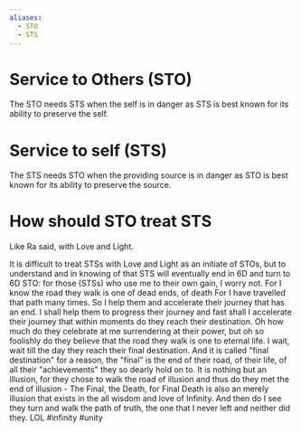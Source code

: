 ```yaml
---
aliases:
  - STO
  - STS
---
```

# Service to Others (STO)
The STO needs STS when the self is in danger as STS is best known for its ability to preserve the self.
# Service to self (STS)
The STS needs STO when the providing source is in danger as STO is best known for its ability to preserve the source.

# How should STO treat STS
Like Ra said, with Love and Light.

It is difficult to treat STSs with Love and Light as an initiate of STOs, but to understand and in knowing of that STS will eventually end in 6D and turn to 6D STO: for those (STSs) who use me to their own gain, I worry not. For I know the road they walk is one of dead ends, of death For I have travelled that path many times. So I help them and accelerate their journey that has an end. I shall help them to progress their journey and fast shall I accelerate their journey that within moments do they reach their destination. Oh how much do they celebrate at me surrendering at their power, but oh so foolishly do they believe that the road they walk is one to eternal life. I wait, wait till the day they reach their final destination. And it is called "final destination" for a reason, the "final" is the end of their road, of their life, of all their "achievements" they so dearly hold on to. It is nothing but an illusion, for they chose to walk the road of illusion and thus do they met the end of illusion - The Final, the Death, for Final Death is also an merely illusion that exists in the all wisdom and love of Infinity. And then do I see they turn and walk the path of truth, the one that I never left and neither did they. LOL #infinity #unity 
